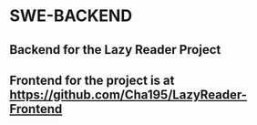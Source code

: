 # SWE-BACKEND

## Backend for the Lazy Reader Project

## Frontend for the project is at https://github.com/Cha195/LazyReader-Frontend
